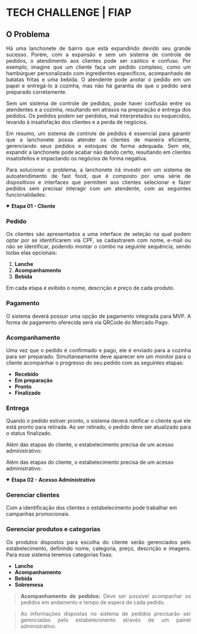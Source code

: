 # TECH CHALLENGE | FIAP

## O Problema

<div style="text-align: justify">

Há uma lanchonete de bairro que está expandindo devido seu grande sucesso. Porém, com a expansão e sem um sistema de 
controle de pedidos, o atendimento aos clientes pode ser caótico e confuso. Por exemplo, imagine que um cliente faça um 
pedido complexo, como um hambúrguer personalizado com ingredientes específicos, acompanhado de batatas fritas e uma 
bebida. O atendente pode anotar o pedido em um papel e entregá-lo à cozinha, mas não há garantia de que o pedido será 
preparado corretamente.

Sem um sistema de controle de pedidos, pode haver confusão entre os atendentes e a cozinha, resultando em atrasos na 
preparação e entrega dos pedidos. Os pedidos podem ser perdidos, mal interpretados ou esquecidos, levando à insatisfação
dos clientes e a perda de negócios.

Em resumo, um sistema de controle de pedidos é essencial para garantir que a lanchonete possa atender os clientes de 
maneira eficiente, gerenciando seus pedidos e estoques de forma adequada. Sem ele, expandir a lanchonete pode acabar não
dando certo, resultando em clientes insatisfeitos e impactando os negócios de forma negativa.

Para solucionar o problema, a lanchonete irá investir em um sistema de autoatendimento de fast food, que é composto por 
uma série de dispositivos e interfaces que permitem aos clientes selecionar e fazer pedidos sem precisar interagir com 
um atendente, com as seguintes funcionalidades:

</div>

<details open>

<summary> <b>Etapa 01 - Cliente</b> </summary>

### Pedido

<div style="text-align: justify">

Os clientes são apresentados a uma interface de seleção na qual podem optar por se identificarem via CPF, se cadastrarem
com nome, e-mail ou não se identificar, podendo montar o combo na seguinte sequência, sendo todas elas opcionais:

</div>

1. **Lanche**
2. **Acompanhamento**
3. **Bebida**

Em cada etapa é exibido o nome, descrição e preço de cada produto.

### Pagamento

<div style="text-align: justify">

O sistema deverá possuir uma opção de pagamento integrada para MVP. A forma de pagamento oferecida será via QRCode do 
Mercado Pago.

</div>

### Acompanhamento

<div style="text-align: justify">

Uma vez que o pedido é confirmado e pago, ele é enviado para a cozinha para ser preparado. Simultaneamente deve aparecer
em um monitor para o cliente acompanhar o progresso do seu pedido com as seguintes etapas:

</div>

- **Recebido**
- **Em preparação**
- **Pronto**
- **Finalizado**

### Entrega

<div style="text-align: justify">

Quando o pedido estiver pronto, o sistema deverá notificar o cliente que ele está pronto para retirada. Ao ser retirado,
o pedido deve ser atualizado para o status finalizado.

</div>

Além das etapas do cliente, o estabelecimento precisa de um acesso administrativo:

</details>

Além das etapas do cliente, o estabelecimento precisa de um acesso administrativo:

<details open>
<summary> <b>Etapa 02 - Acesso Administrativo</b> </summary>

### Gerenciar clientes

Com a identificação dos clientes o estabelecimento pode trabalhar em campanhas promocionais.

### Gerenciar produtos e categorias

<div style="text-align: justify">

Os produtos dispostos para escolha do cliente serão gerenciados pelo estabelecimento, definindo nome, categoria, preço, 
descrição e imagens. Para esse sistema teremos categorias fixas:

</div>

- **Lanche**
- **Acompanhamento**
- **Bebida**
- **Sobremesa**

<div style="text-align: justify">

> **Acompanhamento de pedidos:** Deve ser possível acompanhar os pedidos em andamento e tempo de espera de cada pedido.

</div>

<div style="text-align: justify">

> As informações dispostas no sistema de pedidos precisarão ser gerenciadas pelo estabelecimento através de um painel 
> administrativo.

</div>

</details>